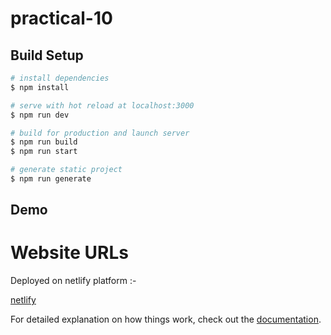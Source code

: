 # practical-10

## Build Setup

```bash
# install dependencies
$ npm install

# serve with hot reload at localhost:3000
$ npm run dev

# build for production and launch server
$ npm run build
$ npm run start

# generate static project
$ npm run generate
```
## Demo
# Website URLs

Deployed on netlify platform :-

[netlify](https://vuejs-practical-10.netlify.app/)


For detailed explanation on how things work, check out the [documentation](https://nuxtjs.org).

